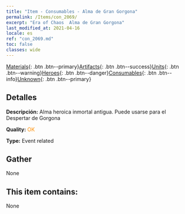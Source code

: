 ```yaml
---
title: "Item - Consumables - Alma de Gran Gorgona"
permalink: /Items/con_2069/
excerpt: "Era of Chaos  Alma de Gran Gorgona"
last_modified_at: 2021-04-16
locale: es
ref: "con_2069.md"
toc: false
classes: wide
---
```

 [Materials](/es/Items/){: .btn .btn--primary}[Artifacts](/es/Items/Artifacts/){: .btn .btn--success}[Units](/es/Items/Units/){: .btn .btn--warning}[Heroes](/es/Items/Heroes/){: .btn .btn--danger}[Consumables](/es/Items/Consumables/){: .btn .btn--info}[Unknown](/es/Items/Unknown/){: .btn .btn--primary}

## Detalles
 **Descripción:** Alma heroica inmortal antigua. Puede usarse para el Despertar de Gorgona

 **Quality:** <span style="color: #FF8C00">OK</span>

 **Type:** Event related

## Gather

  None

## This item contains:

  None

